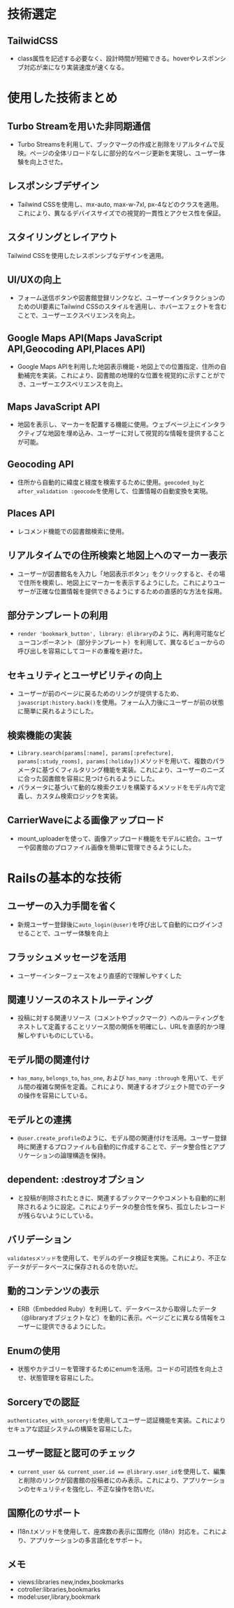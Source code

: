 # 技術選定
## TailwidCSS
- class属性を記述する必要なく、設計時間が短縮できる。hoverやレスポンシブ対応が楽になり実装速度が速くなる。

# 使用した技術まとめ
## Turbo Streamを用いた非同期通信
- Turbo Streamsを利用して、ブックマークの作成と削除をリアルタイムで反映。ページの全体リロードなしに部分的なページ更新を実現し、ユーザー体験を向上させた。

## レスポンシブデザイン
- Tailwind CSSを使用し、mx-auto, max-w-7xl, px-4などのクラスを適用。これにより、異なるデバイスサイズでの視覚的一貫性とアクセス性を保証。

## スタイリングとレイアウト
Tailwind CSSを使用したレスポンシブなデザインを適用。

## UI/UXの向上
- フォーム送信ボタンや図書館登録リンクなど、ユーザーインタラクションのためのUI要素にTailwind CSSのスタイルを適用し、ホバーエフェクトを含むことで、ユーザーエクスペリエンスを向上。

## Google Maps API(Maps JavaScript API,Geocoding API,Places API)
- Google Maps APIを利用した地図表示機能・地図上での位置指定、住所の自動補完を実装。これにより、図書館の地理的な位置を視覚的に示すことができ、ユーザーエクスペリエンスを向上。

## Maps JavaScript API
- 地図を表示し、マーカーを配置する機能に使用。ウェブページ上にインタラクティブな地図を埋め込み、ユーザーに対して視覚的な情報を提供することが可能。

## Geocoding API
- 住所から自動的に緯度と経度を検索するために使用。`geocoded_by`と`after_validation :geocode`を使用して、位置情報の自動変換を実現。

## Places API
- レコメンド機能での図書館検索に使用。

## リアルタイムでの住所検索と地図上へのマーカー表示
- ユーザーが図書館名を入力し「地図表示ボタン」をクリックすると、その場で住所を検索し、地図上にマーカーを表示するようにした。これによりユーザーが正確な位置情報を提供できるようにするための直感的な方法を採用。

## 部分テンプレートの利用
- `render 'bookmark_button', library: @library`のように、再利用可能なビューコンポーネント（部分テンプレート）を利用して、異なるビューからの呼び出しを容易にしてコードの重複を避けた。

## セキュリティとユーザビリティの向上
- ユーザーが前のページに戻るためのリンクが提供するため、`javascript:history.back()`を使用。フォーム入力後にユーザーが前の状態に簡単に戻れるようにした。

## 検索機能の実装
- `Library.search(params[:name], params[:prefecture], params[:study_rooms], params[:holiday])`メソッドを用いて、複数のパラメータに基づくフィルタリング機能を実装。これにより、ユーザーのニーズに合った図書館を容易に見つけられるようにした。
- パラメータに基づいて動的な検索クエリを構築するメソッドをモデル内で定義し、カスタム検索ロジックを実装。

## CarrierWaveによる画像アップロード
- mount_uploaderを使って、画像アップロード機能をモデルに統合。ユーザーや図書館のプロファイル画像を簡単に管理できるようにした。

# Railsの基本的な技術
## ユーザーの入力手間を省く
- 新規ユーザー登録後に`auto_login(@user)`を呼び出して自動的にログインさせることで、ユーザー体験を向上

## フラッシュメッセージを活用
- ユーザーインターフェースをより直感的で理解しやすくした

## 関連リソースのネストルーティング
- 投稿に対する関連リソース（コメントやブックマーク）へのルーティングをネストして定義することリソース間の関係を明確にし、URLを直感的かつ理解しやすいものにしている。

## モデル間の関連付け
- `has_many`, `belongs_to`, `has_one`, および `has_many :through` を用いて、モデル間の複雑な関係を定義。これにより、関連するオブジェクト間でのデータの操作を容易にしている。

## モデルとの連携
- `@user.create_profile`のように、モデル間の関連付けを活用。ユーザー登録時に関連するプロファイルも自動的に作成することで、データ整合性とアプリケーションの論理構造を保持。

## dependent: :destroyオプション
- と投稿が削除されたときに、関連するブックマークやコメントも自動的に削除されるように設定。これによりデータの整合性を保ち、孤立したレコードが残らないようにしている。

## バリデーション
`validatesメソッド`を使用して、モデルのデータ検証を実施。これにより、不正なデータがデータベースに保存されるのを防いだ。

## 動的コンテンツの表示
- ERB（Embedded Ruby）を利用して、データベースから取得したデータ（@libraryオブジェクトなど）を動的に表示。ページごとに異なる情報をユーザーに提供できるようにした。

## Enumの使用
- 状態やカテゴリーを管理するためにenumを活用。コードの可読性を向上させ、状態管理を容易にした。

## Sorceryでの認証
`authenticates_with_sorcery!`を使用してユーザー認証機能を実装。これによりセキュアな認証システムの構築を容易にした。

## ユーザー認証と認可のチェック
- `current_user && current_user.id == @library.user_id`を使用して、編集と削除のリンクが図書館の投稿者にのみ表示。これにより、アプリケーションのセキュリティを強化し、不正な操作を防いだ。

## 国際化のサポート
- I18n.tメソッドを使用して、座席数の表示に国際化（i18n）対応を。これにより、アプリケーションの多言語化をサポート。

## メモ
- views:libraries new,index,bookmarks
- cotroller:libraries,bookmarks
- model:user,library,bookmark
